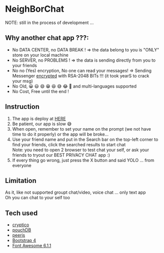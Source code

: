 # NeighBorChat
NOTE: still in the process of development ... 
## Why another chat app ???: 
- No DATA CENTER, no DATA BREAK ! => the data belong to you is "ONLY" store on your local machine
- No SERVER, no PROBLEMS ! => the data is sending directly from you to your friends
- No no (Yes) encryption, No one can read your messages! => Sending Messenger [encrypted](https://www.quintessencelabs.com/blog/breaking-rsa-encryption-update-state-art/#:~:text=It%20would%20take%20a%20classical,RSA%2D2048%20bit%20encryption%20key.) with RSA-2048 BITs !!! (it took yearS to crack your msg)
- No Old, 😀 😃 😄 😁 😆 😅 😂 🤣 and multi-languages supported
- No Cost, Free until the end !
## Instruction 
1. The app is deploy at [HERE](https://neighborchat.github.io/NeighBorChat/)  
2. Be patient, our app is slow 😅  
3. When open, remember to set your name on the prompt (we not have time to do it properly) or the app will be broke...  
4. Use your friend name and put in the Search bar on the top-left corner to find your friends, click the searched results to start chat  
Note: you need to open 2 browser to test chat your self, or ask your friends to tryout our BEST PRIVACY CHAT app :)  
5. If every thing go wrong, just press the X button and said YOLO ... from everyone  
## Limitation
As it, like not supported groupt chat/video, voice chat ... only text app  
Oh you can chat to your self too  
## Tech used
- [cryptico](https://cdnjs.cloudflare.com/ajax/libs/cryptico/0.0.1343522940/cryptico.min.js)
- [pouchDB](https://cdn.jsdelivr.net/npm/pouchdb@7.2.1/dist/pouchdb.min.js)
- [peerjs](https://unpkg.com/peerjs@1.3.1/dist/peerjs.min.js)
- [Bootstrap 4](https://stackpath.bootstrapcdn.com/bootstrap/4.3.1/css/bootstrap.min.css)
- [Font Awesome 6.1.1](https://cdnjs.cloudflare.com/ajax/libs/font-awesome/6.1.1/css/all.min.css)


